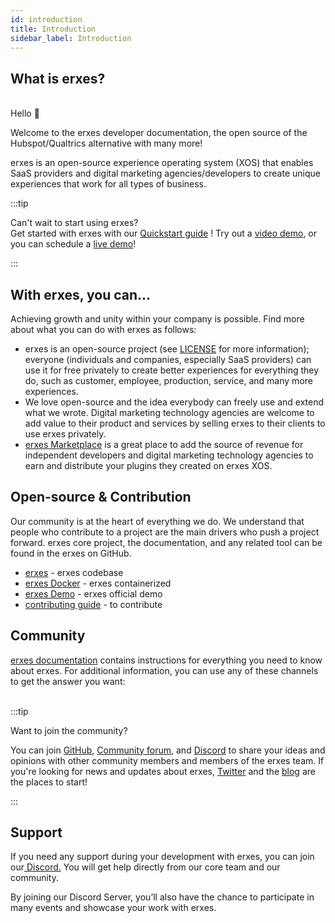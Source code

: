 ```yaml
---
id: introduction
title: Introduction
sidebar_label: Introduction
---
```



## What is erxes?


</br>
Hello 👋

Welcome to the erxes developer documentation, the open source of the Hubspot/Qualtrics alternative with many more!

erxes is an open-source experience operating system (XOS) that enables SaaS providers and digital marketing agencies/developers to create unique experiences that work for all types of business.    

:::tip

Can't wait to start using erxes?  
Get started with erxes with our <a href="" >Quickstart guide</a> ! Try out a <a href="">video demo</a>, or you can schedule a <a href="https://xosdemo.erxes.io/" target="_blank">live demo</a>!

:::



## With erxes, you can...

Achieving growth and unity within your company is possible. Find more about what you can do with erxes as follows:  

- erxes is an open-source project (see <a href="https://github.com/erxes/erxes/blob/master/LICENSE.md" target="_blank">LICENSE</a> for more information); everyone (individuals and companies, especially SaaS providers) can use it for free privately to create better experiences for everything they do, such as customer, employee, production, service, and many more experiences. 
- We love open-source and the idea everybody can freely use and extend what we wrote. Digital marketing technology agencies are welcome to add value to their product and services by selling erxes to their clients to use erxes privately. 
- <a href="https://erxes.io/marketplace" target="_blank">erxes Marketplace</a> is a great place to add the source of revenue for independent developers and digital marketing technology agencies to earn and distribute your plugins they created on erxes XOS. 




## Open-source & Contribution

Our community is at the heart of everything we do. We understand that people who contribute to a project are the main drivers who push a project forward. erxes core project, the documentation, and any related tool can be found in the erxes on GitHub. 

- <a href="https://github.com/erxes/erxes" target="_blank">erxes</a> - erxes codebase
- <a href="https://www.erxes.org/installation/docker" target="_blank">erxes Docker</a> - erxes containerized
- <a href="https://xosdemo.erxes.io/" target="_blank">erxes Demo</a> - erxes official demo 
- <a href="https://www.erxes.org/getting-started/contributing-guide" target="_blank">contributing guide</a> - to contribute


## Community

<a href="https://www.erxes.org/overview/deployment-overview" target="_blank">erxes documentation</a> contains instructions for everything you need to know about erxes. For additional information, you can use any of these channels to get the answer you want:


</br>
:::tip

Want to join the community?

You can join <a href="https://github.com/erxes/erxes" target="_blank">GitHub</a>, <a href="https://github.com/erxes/erxes/discussions" > Community forum</a>, and <a href="https://discord.com/invite/aaGzy3gQK5" > Discord</a> to share your ideas and opinions with other community members and members of the erxes team. If you're looking for news and updates about erxes, <a href="https://twitter.com/erxesHQ" target="_blank">Twitter</a> and the <a href="https://erxes.io/blog" target="_blank">blog</a> are the places to start!

:::


## Support

If you need any support during your development with erxes, you can join our<a href="https://discord.com/invite/aaGzy3gQK5" > Discord.</a>  You will get help directly from our core team and our community.


By joining our Discord Server, you’ll also have the chance to participate in many events and showcase your work with erxes.
